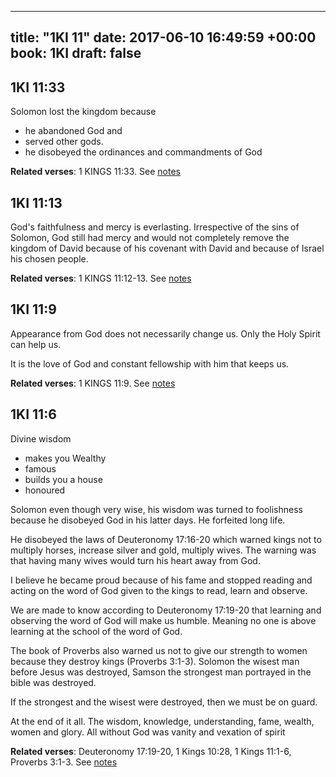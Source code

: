 
---
title: "1KI 11"
date: 2017-06-10 16:49:59 +00:00
book: 1KI
draft: false
---

## 1KI 11:33

Solomon lost the kingdom because 
- he abandoned God and 
- served other gods.
- he disobeyed the ordinances and commandments of God

**Related verses**: 1 KINGS 11:33. See [notes](https://my.bible.com/notes/2654637071000134435)


## 1KI 11:13

God's faithfulness and mercy is everlasting. Irrespective of the sins of Solomon, God still had mercy and would not completely remove the kingdom of David because of his covenant with David and because of Israel his chosen people.

**Related verses**: 1 KINGS 11:12-13. See [notes](https://my.bible.com/notes/2653552862282113656)


## 1KI 11:9

Appearance from God does not necessarily change us. Only the Holy Spirit can help us.

It is the love of God and constant fellowship with him that keeps us.

**Related verses**: 1 KINGS 11:9. See [notes](https://my.bible.com/notes/2653547793121796699)


## 1KI 11:6

Divine wisdom 
- makes you Wealthy
- famous
- builds you a house
- honoured

Solomon even though very wise, his wisdom was turned to foolishness because he disobeyed God in his latter days. He forfeited long life.

He disobeyed the laws of Deuteronomy 17:16-20 which warned kings not to multiply horses, increase silver and gold, multiply wives. The warning was that having many wives would turn his heart away from God.

I believe he became proud because of his fame and stopped reading and acting on the word of God given to the kings to read, learn and observe.

We are made to know according to Deuteronomy 17:19-20 that learning and observing the word of God will make us humble. Meaning no one is above learning at the school of the word of God.

The book of Proverbs also warned us not to give our strength to women because they destroy kings (Proverbs 3:1-3). Solomon the wisest man before Jesus was destroyed, Samson the strongest man portrayed in the bible was destroyed.

If the strongest and the wisest were destroyed, then we must be on guard.

At the end of it all. The wisdom, knowledge, understanding, fame, wealth, women and glory. All without God was vanity and vexation of spirit

**Related verses**: Deuteronomy 17:19-20, 1 Kings 10:28, 1 Kings 11:1-6, Proverbs 3:1-3. See [notes](https://my.bible.com/notes/2652894640659489042)

